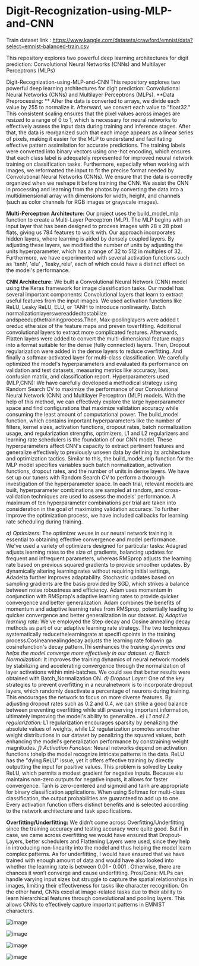 # Digit-Recognization-using-MLP-and-CNN
Train dataset link : https://www.kaggle.com/datasets/crawford/emnist/data?select=emnist-balanced-train.csv

This repository explores two powerful deep learning architectures for digit prediction: Convolutional Neural Networks (CNNs) and Multilayer Perceptrons (MLPs)

 Digit-Recognization-using-MLP-and-CNN
This repository explores two powerful deep learning architectures for digit prediction: Convolutional Neural Networks (CNNs) and Multilayer Perceptrons (MLPs).
**Data Preprocessing: **
After the data is converted to arrays, we divide each value by 255 to
normalize it. Afterward, we convert each value to "float32." This consistent scaling ensures that the pixel values across images are resized to a range of 0 to 1, which is necessary for neural networks to effectively assess the input data during training and inference stages. After that, the data is reorganized such that each image appears as a linear series of pixels, making it easier for the MLP to understand and facilitating effective pattern assimilation for accurate predictions. The training labels were converted into binary vectors using one-hot encoding, which ensures
that each class label is adequately represented for improved neural network training on classification tasks.
Furthermore, especially when working with images, we reformatted the input to fit the
precise format needed by Convolutional Neural Networks (CNNs). We ensure that the data is
correctly organized when we reshape it before training the CNN. We assist the CNN in
processing and learning from the photos by converting the data into a multidimensional array
with dimensions for width, height, and channels (such as color channels for RGB images or
grayscale images).

**Multi-Perceptron Architecture:**
Our project uses the build_model_mlp function to create a
Multi-Layer Perceptron (MLP). The MLP begins with an input layer that has been designed to
process images with 28 x 28 pixel flats, giving us 784 features to work with.
Our approach incorporates hidden layers, where learning is aided by densely coupled
layers. By adjusting these layers, we modified the number of units by adjusting the units
hyperparameter, which has a range of 32 to 512 in multiples of 32. Furthermore, we have
experimented with several activation functions such as 'tanh', 'elu' , 'leaky_relu', each of which
could have a distinct effect on the model's performance.

**CNN Architecture:**
We built a Convolutional Neural Network (CNN) model using the Keras
framework for image classification tasks. Our model has several important components:
Convolutional layers that learn to extract useful features from the input images. We used
activation functions like ReLU, Leaky ReLU, ELU, or TANH to introduce nonlinearity. Batch
normalizationlayerswereaddedtostabilize andspeedupthetrainingprocess.Then,
Max-poolinglayers were added t oreduc ethe size of the feature maps and preven toverfitting.
Additional convolutional layers to extract more complicated features. Afterwards, Flatten layers
were added to convert the multi-dimensional feature maps into a format suitable for the dense
(fully connected) layers.
Then, Dropout regularization were added in the dense layers to reduce overfitting. And finally a
softmax-activated layer for multi-class classification. We carefully optimized the model's
hyperparameters and evaluated its performance on validation and test datasets, measuring
metrics like accuracy, loss, confusion matrix, and classification report.
Hyperparameters used (MLP,CNN): We have carefully developed a methodical strategy
using Random Search CV to maximize the performance of our Convolutional Neural Network
(CNN) and Multilayer Perceptron (MLP) models. With the help of this method, we can
effectively explore the large hyperparameter space and find configurations that maximize
validation accuracy while consuming the least amount of computational power.
The build_model function, which contains important hyperparameters like the number of
filters, kernel sizes, activation functions, dropout rates, batch normalization usage, and
regularization strengths, optimizers, L1 and L2 regularizers and learning rate schedulers is the foundation of our CNN model. These hyperparameters affect CNN's capacity to extract pertinent features and generalize effectively to previously unseen data by defining its architecture and optimization tactics. Similar to this, the build_model_mlp function for the MLP model specifies variables such batch normalization, activation functions, dropout rates, and the number of units in dense layers.
We have set up our tuners with Random Search CV to perform a thorough investigation
of the hyperparameter space. In each trial, relevant models are built, hyperparameter combinations are sampled at random, and cross-validation techniques are used to assess the models' performance. A maximum of ten hyperparameter combinations per trial are taken into consideration in the goal of maximizing validation accuracy. To further improve the optimization process, we have included callbacks for learning rate scheduling during training.

_a) Optimizers:_
The optimizer weuse in our neural network training is essential to obtaining effective convergence and model performance. We've used a variety of optimizers designed for particular tasks: Adagrad adjusts learning rates to the size of gradients, balancing updates for frequent and infrequent parameters, whereas RMSprop adjusts the learning rate based on previous squared gradients to provide smoother updates. By dynamically altering learning rates without requiring initial settings, Adadelta further improves adaptability. Stochastic updates based on sampling gradients are the basis provided by SGD, which strikes a balance between noise robustness and efficiency.
Adam uses momentum in conjunction with RMSprop's adaptive learning rates to provide
quicker convergence and better generalization. Adam combines the benefits of momentum and adaptive learning rates from RMSprop, potentially leading to quicker
convergence and better generalization in our dataset.
_b) Adaptive learning rate:_
We've employed the Step decay and Cosine annealing decay
methods as part of our adaptive learning rate strategy. The two techniques systematically reducethelearningrate at specifi cpoints in the training process.Cosineannealingdecay adjusts the learning rate followin ga cosinefunction's decay pattern.Thi senhances the _training dynamics and helps the model converge more effectively in our dataset.
c) Batch Normalization:_
It improves the training dynamics of neural network models by stabilizing and accelerating convergence through the normalization of layer activations
within mini-batches. We could see that better results were obtained with
Batch_Normalization ON.
_d) Dropout Layer:_
One of the key strategies to prevent overfitting in a neuralnetwork is to incorporate dropout layers, which randomly deactivate a percentage of neurons during training. This encourages the network to focus on more diverse features. By adjusting dropout rates such as 0.2 and 0.4, we can strike a good balance between preventing overfitting while still preserving important information, ultimately improving the model's
ability to generalize..
_e) L1 and L2 regularization:_
L1 regularization encourages sparsity by penalizing the absolute values of weights, while L2 regularization promotes smoother weight distributions in our dataset by penalizing the squared values, both enhancing the model's generalization performance by constraining weight magnitudes.
_f) Activation Function:_
Neural networks depend on activation functions tohelp the model recognize intricate patterns in the data. ReLU has the "dying ReLU" issue, yet it offers effective training by directly outputting the input for positive values. This problem is solved by Leaky ReLU, which permits a modest gradient for negative inputs. Because elu maintains non-zero outputs for negative inputs, it allows for faster convergence. Tanh is zero-centered and sigmoid and tanh are appropriate for binary classification applications. When using Softmax for multi-class classification, the output probabilities
are guaranteed to add up to one. Every activation function offers distinct benefits and is selected according to the network architecture and task specifications.

**Overfitting/Underfitting:**
We didn’t come across Overfitting/Underfitting since the training
accuracy and testing accuracy were quite good. But if in case, we came across overfitting we
would have ensured that Dropout-Layers, better schedulers and Flattening Layers were used,
since they help in introducing non-linearity into the model and thus helping the model learn
complex patterns. As for underfitting, I would have ensured that we have trained with enough
amount of data and would have also looked into whether the learning rate is between 0.01 -
0.001 . Otherwise, there are chances it won’t converge and cause underfitting.
Pros/Cons: MLPs can handle varying input sizes but struggle to capture the spatial relationships
in images, limiting their effectiveness for tasks like character recognition. On the other hand,
CNNs excel at image-related tasks due to their ability to learn hierarchical features through
convolutional and pooling layers. This allows CNNs to effectively capture important patterns in
EMNIST characters.

![image](https://github.com/arjunk3x/Digit-Recognization-using-MLP-and-CNN/assets/147756161/6d51c3e0-4bdf-4f8f-9cc3-290f8bb46670)

![image](https://github.com/arjunk3x/Digit-Recognization-using-MLP-and-CNN/assets/147756161/162a7626-23d2-4972-b1c7-144c59ac828d)

![image](https://github.com/arjunk3x/Digit-Recognization-using-MLP-and-CNN/assets/147756161/07b54f69-ef16-4ef5-930c-540629e9567d)

![image](https://github.com/arjunk3x/Digit-Recognization-using-MLP-and-CNN/assets/147756161/f12c7b27-7112-4d60-b639-56f07d9f5455)
